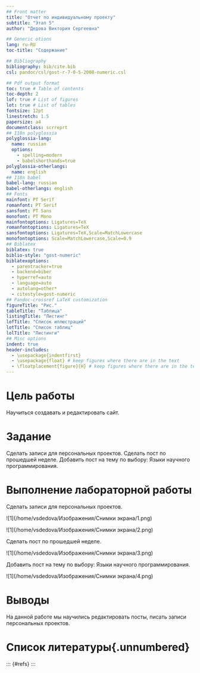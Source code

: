 ```yaml
---
## Front matter
title: "Отчет по индивидуальному проекту"
subtitle: "Этап 5"
author: "Дедова Виктория Сергеевна"

## Generic otions
lang: ru-RU
toc-title: "Содержание"

## Bibliography
bibliography: bib/cite.bib
csl: pandoc/csl/gost-r-7-0-5-2008-numeric.csl

## Pdf output format
toc: true # Table of contents
toc-depth: 2
lof: true # List of figures
lot: true # List of tables
fontsize: 12pt
linestretch: 1.5
papersize: a4
documentclass: scrreprt
## I18n polyglossia
polyglossia-lang:
  name: russian
  options:
	- spelling=modern
	- babelshorthands=true
polyglossia-otherlangs:
  name: english
## I18n babel
babel-lang: russian
babel-otherlangs: english
## Fonts
mainfont: PT Serif
romanfont: PT Serif
sansfont: PT Sans
monofont: PT Mono
mainfontoptions: Ligatures=TeX
romanfontoptions: Ligatures=TeX
sansfontoptions: Ligatures=TeX,Scale=MatchLowercase
monofontoptions: Scale=MatchLowercase,Scale=0.9
## Biblatex
biblatex: true
biblio-style: "gost-numeric"
biblatexoptions:
  - parentracker=true
  - backend=biber
  - hyperref=auto
  - language=auto
  - autolang=other*
  - citestyle=gost-numeric
## Pandoc-crossref LaTeX customization
figureTitle: "Рис."
tableTitle: "Таблица"
listingTitle: "Листинг"
lofTitle: "Список иллюстраций"
lotTitle: "Список таблиц"
lolTitle: "Листинги"
## Misc options
indent: true
header-includes:
  - \usepackage{indentfirst}
  - \usepackage{float} # keep figures where there are in the text
  - \floatplacement{figure}{H} # keep figures where there are in the text
---
```


# Цель работы
 Научиться создавать и редактировать сайт.

# Задание

 Сделать записи для персональных проектов.
 Сделать пост по прошедшей неделе.
 Добавить пост на тему по выбору: Языки научного программирования.


# Выполнение лабораторной работы

Сделать записи для персональных проектов.

![1](/home/vsdedova/Изображения/Снимки экрана/1.png)

![1](/home/vsdedova/Изображения/Снимки экрана/2.png)

Сделать пост по прошедшей неделе.

![1](/home/vsdedova/Изображения/Снимки экрана/3.png)

Добавить пост на тему по выбору: Языки научного программирования.

![1](/home/vsdedova/Изображения/Снимки экрана/4.png)



# Выводы

На данной работе мы научились редактировать посты, писать записи персональных проектов.

# Список литературы{.unnumbered}

::: {#refs}
:::
